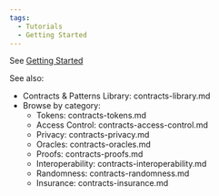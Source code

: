 ```yaml
---
tags:
  - Tutorials
  - Getting Started
---
```


See [Getting Started](get-started.md)

See also:
- Contracts & Patterns Library: contracts-library.md
- Browse by category:
  - Tokens: contracts-tokens.md
  - Access Control: contracts-access-control.md
  - Privacy: contracts-privacy.md
  - Oracles: contracts-oracles.md
  - Proofs: contracts-proofs.md
  - Interoperability: contracts-interoperability.md
  - Randomness: contracts-randomness.md
  - Insurance: contracts-insurance.md
